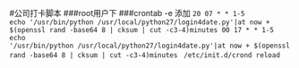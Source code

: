 #公司打卡脚本
###root用户下
###crontab -e 添加
<code>20 07 * * 1-5 echo '/usr/bin/python /usr/local/python27/login4date.py'|at now + $(openssl rand -base64 8 | cksum | cut -c3-4)minutes
00 17 * * 1-5 echo '/usr/bin/python /usr/local/python27/login4date.py'|at now + $(openssl rand -base64 8 | cksum | cut -c3-4)minutes
</code>
<code>/etc/init.d/crond reload</code>



